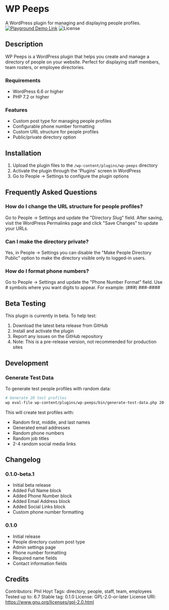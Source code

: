 # WP Peeps

A WordPress plugin for managing and displaying people profiles.
[![Playground Demo Link](https://img.shields.io/badge/Playground_Demo-v0.1.0-blue?logo=wordpress&logoColor=%23fff&labelColor=%233858e9&color=%233858e9)](https://playground.wordpress.net/?blueprint-url=https://raw.githubusercontent.com/philhoyt/WP-Peeps/main/_playground/blueprint.json)
![License](https://img.shields.io/badge/license-GPL--2.0%2B-blue)

## Description

WP Peeps is a WordPress plugin that helps you create and manage a directory of people on your website. Perfect for displaying staff members, team rosters, or employee directories.

### Requirements

-   WordPress 6.6 or higher
-   PHP 7.2 or higher

### Features

-   Custom post type for managing people profiles
-   Configurable phone number formatting
-   Custom URL structure for people profiles
-   Public/private directory option

## Installation

1. Upload the plugin files to the `/wp-content/plugins/wp-peeps` directory
2. Activate the plugin through the 'Plugins' screen in WordPress
3. Go to People → Settings to configure the plugin options

## Frequently Asked Questions

### How do I change the URL structure for people profiles?

Go to People → Settings and update the "Directory Slug" field. After saving, visit the WordPress Permalinks page and click "Save Changes" to update your URLs.

### Can I make the directory private?

Yes, in People → Settings you can disable the "Make People Directory Public" option to make the directory visible only to logged-in users.

### How do I format phone numbers?

Go to People → Settings and update the "Phone Number Format" field. Use # symbols where you want digits to appear. For example: (###) ###-####

## Beta Testing

This plugin is currently in beta. To help test:

1. Download the latest beta release from GitHub
2. Install and activate the plugin
3. Report any issues on the GitHub repository
4. Note: This is a pre-release version, not recommended for production sites

## Development

### Generate Test Data

To generate test people profiles with random data:

```bash
# Generate 20 test profiles
wp eval-file wp-content/plugins/wp-peeps/bin/generate-test-data.php 20
```

This will create test profiles with:

-   Random first, middle, and last names
-   Generated email addresses
-   Random phone numbers
-   Random job titles
-   2-4 random social media links

## Changelog

### 0.1.0-beta.1

-   Initial beta release
-   Added Full Name block
-   Added Phone Number block
-   Added Email Address block
-   Added Social Links block
-   Custom phone number formatting

### 0.1.0

-   Initial release
-   People directory custom post type
-   Admin settings page
-   Phone number formatting
-   Required name fields
-   Contact information fields

## Credits

Contributors: Phil Hoyt
Tags: directory, people, staff, team, employees
Tested up to: 6.7
Stable tag: 0.1.0
License: GPL-2.0-or-later
License URI: https://www.gnu.org/licenses/gpl-2.0.html
